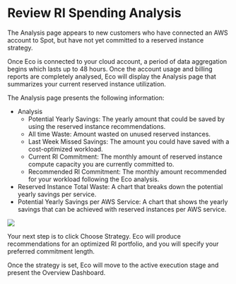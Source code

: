 # Review RI Spending Analysis

The Analysis page appears to new customers who have connected an AWS account to Spot, but have not yet committed to a reserved instance strategy.

Once Eco is connected to your cloud account, a period of data aggregation begins which lasts up to 48 hours. Once the account usage and billing reports are completely analysed, Eco will display the Analysis page that summarizes your current reserved instance utilization.

The Analysis page presents the following information:

* Analysis
  * Potential Yearly Savings: The yearly amount that could be saved by using the reserved instance recommendations.
  * All time Waste: Amount wasted on unused reserved instances.
  * Last Week Missed Savings: The amount you could have saved with a cost-optimized workload.
  * Current RI Commitment: The monthly amount of reserved instance compute capacity you are currently committed to.
  * Recommended RI Commitment: The monthly amount recommended for your workload following the Eco analysis.
* Reserved Instance Total Waste: A chart that breaks down the potential yearly savings per service.
* Potential Yearly Savings per AWS Service: A chart that shows the yearly savings that can be achieved with reserved instances per AWS service.

<img src="/eco/_media/tutorials-review-ri-spending-01.png" />

Your next step is to click Choose Strategy. Eco will produce recommendations for an optimized RI portfolio, and you will specify your preferred commitment length.

Once the strategy is set, Eco will move to the active execution stage and present the Overview Dashboard.
